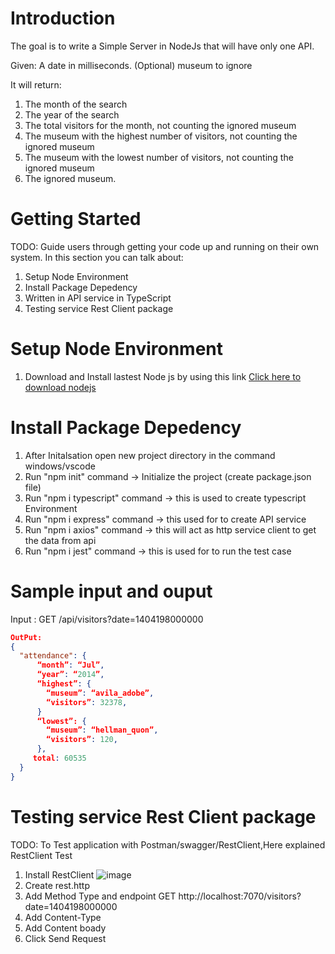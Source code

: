 # Introduction 
The goal is to write a Simple Server in NodeJs that will have only one API.

Given:
A date in milliseconds.
(Optional) museum to ignore

It will return:
1.	The month of the search
2.  The year of the search
2.  The total visitors for the month, not counting the ignored museum
2.  The museum with the highest number of visitors, not counting the ignored museum
2.  The museum with the lowest number of visitors, not counting the ignored museum
2.  The ignored museum.


# Getting Started
TODO: Guide users through getting your code up and running on their own system. In this section you can talk about:
1.	Setup Node Environment
2.  Install Package Depedency 
3.	Written in API service in TypeScript
4.  Testing service Rest Client package

# Setup Node Environment
 1. Download and Install lastest Node js by using this link [Click here to download nodejs](https://nodejs.org/en/download/) 
 
# Install Package Depedency 
1.	After Initalsation open new project directory in the command windows/vscode
2.	Run  "npm init" command -> Initialize the project (create package.json file)
3.	Run  "npm i typescript" command -> this is used to create typescript Environment
4.	Run  "npm  i express" command -> this used for to create API service
5.	Run  "npm i axios" command -> this will act as http service client to get the data from api
6.	Run  "npm i jest" command -> this is used for to run the test case

# Sample input and ouput

  Input : GET /api/visitors?date=1404198000000
  ```json
  OutPut:
  {
    "attendance": {
        “month”: “Jul”,
        “year”: “2014”,
        “highest”: {
          “museum”: “avila_adobe”,
          “visitors”: 32378,
        }
        “lowest”: {
          “museum”: “hellman_quon”,
          “visitors”: 120,
        },
       total: 60535
    }
}
```
  
   
# Testing service Rest Client package
TODO: To Test application with Postman/swagger/RestClient,Here explained RestClient Test 
1.	Install RestClient ![image](https://user-images.githubusercontent.com/24937459/146165270-d212b037-3db4-4b82-9f25-5e51db9f63b0.png)
2.  Create rest.http
3.	Add Method Type and endpoint 
      GET http://localhost:7070/visitors?date=1404198000000
4.	Add Content-Type
5.	Add Content boady
6.	Click Send Request 


